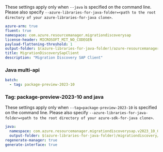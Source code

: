
These settings apply only when `--java` is specified on the command line.
Please also specify `--azure-libraries-for-java-folder=<path to the root directory of your azure-libraries-for-java clone>`.

``` yaml $(java)
azure-arm: true
fluent: true
namespace: com.azure.resourcemanager.migrationdiscoverysap
license-header: MICROSOFT_MIT_NO_CODEGEN
payload-flattening-threshold: 1
output-folder: $(azure-libraries-for-java-folder)/azure-resourcemanager-migrationdiscoverysap
title: MigrationDiscoverySapClient
description: "Migration Discovery SAP Client"
```

### Java multi-api

``` yaml $(java) && $(multiapi)
batch:
  - tag: package-preview-2023-10
```

### Tag: package-preview-2023-10 and java

These settings apply only when `--tag=package-preview-2023-10` is specified on the command line.
Please also specify `--azure-libraries-for-java-folder=<path to the root directory of your azure-sdk-for-java clone>`.

``` yaml $(tag) == 'package-preview-2023-10' && $(java) && $(multiapi)
java:
  namespace: com.azure.resourcemanager.migrationdiscoverysap.v2023_10_01_preview
  output-folder: $(azure-libraries-for-java-folder)/migrationdiscovery/resource-manager/v2023_10_01_preview
regenerate-manager: true
generate-interface: true
```